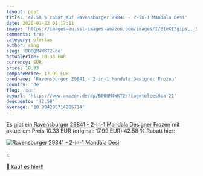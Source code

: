 ```yaml
---
layout: post
title: '42.58 % rabat auf Ravensburger 29841 - 2-in-1 Mandala Desi'
date: 2020-01-22 01:17:11
image: 'https://images-eu.ssl-images-amazon.com/images/I/61eXI2gipsL._SL200_.jpg'
comments: true
category: ofertas
author: ring
slug: 'B00QM4WKT2-de'
actualPrice: 10.33 EUR
currency: EUR
price: 10.33
comparePrice: 17.99 EUR
prodname: 'Ravensburger 29841 - 2-in-1 Mandala Designer Frozen'
country: 'de'
flag: '🇩🇪'
buyurl: 'https://www.amazon.de/dp/B00QM4WKT2/?tag=tolees0ca-21'
descuento: '42.58'
average: '10.094285714285714'
---
```


Es gibt ein [Ravensburger 29841 - 2-in-1 Mandala Designer Frozen](https://www.amazon.de/dp/B00QM4WKT2/?tag=tolees0ca-21) mit aktuellem Preis 10.33 EUR (original: 17.99 EUR) 42.58 % Rabatt hier:

[![Ravensburger 29841 - 2-in-1 Mandala Desi](https://images-eu.ssl-images-amazon.com/images/I/61eXI2gipsL._SL200_.jpg)](https://www.amazon.de/dp/B00QM4WKT2/?tag=tolees0ca-21)

ℹ️:


[🛒 kauf es hier!!](https://www.amazon.de/dp/B00QM4WKT2/?tag=tolees0ca-21)
